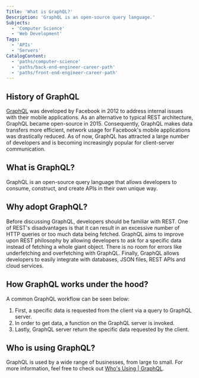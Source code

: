 ```yaml
---
Title: 'What is GraphQL?'
Description: 'GraphQL is an open-source query language.'
Subjects:
  - 'Computer Science'
  - 'Web Development'
Tags:
  - 'APIs'
  - 'Servers'
CatalogContent:
  - 'paths/computer-science'
  - 'paths/back-end-engineer-career-path'
  - 'paths/front-end-engineer-career-path'
---
```


## History of GraphQL

[GraphQL](https://graphql.org/) was developed by Facebook in 2012 to address internal issues with their mobile applications. As an alternative to typical REST architecture, GraphQL became open-source in 2015. Consequently, GraphQL makes data transfers more efficient, network usage for Facebook's mobile applications was drastically reduced. As of now, GraphQL has attracted a large number of developers and is becoming increasingly popular for client-server communication.

## What is GraphQL?

GraphQL is an open-source query language that allows developers to consume, construct, and create APIs in their own unique way.

## Why adopt GraphQL?

Before discussing GraphQL, developers should be familiar with REST. One of REST's disadvantages is that it can result in an excessive number of HTTP queries or too much data being fetched. GraphQL aims to improve upon REST philosophy by allowing developers to ask for a specific data instead of fetching a whole giant object. There is no room for errors like underfetching and overfetching with GraphQL. Finally, GraphQL allows developers to easily integrate with databases, JSON files, REST APIs and cloud services.

## How GraphQL works under the hood?

A common GraphQL workflow can be seen below:

1. First, a specific data is requested from the client via a query to GraphQL server.
2. In order to get data, a function on the GraphQL server is invoked.
3. Lastly, GraphQL server return the specific data requested by the client.

## Who is using GraphQL?

GraphQL is used by a wide range of businesses, from large to small. For more information, feel free to check out [Who's Using | GraphQL](https://graphql.org/users/).
